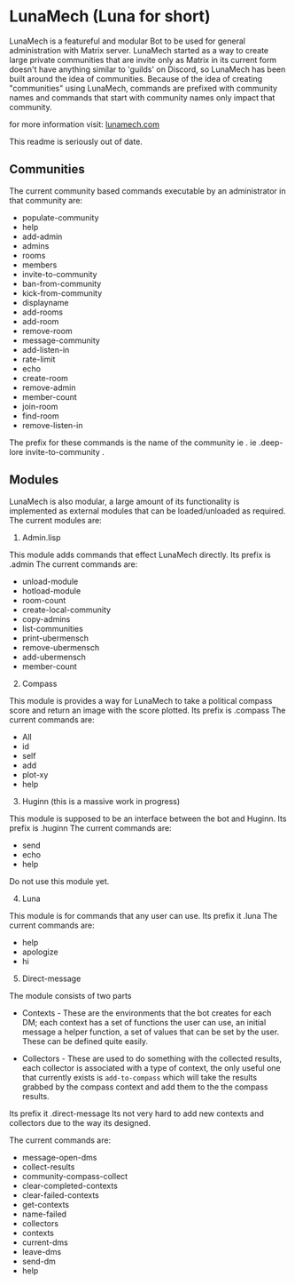 # LunaMech (Luna for short)
LunaMech is a featureful and modular Bot to be used for general administration with
Matrix server. LunaMech started as a way to create large private communities that are
invite only as Matrix in its current form doesn't have anything similar to 'guilds'
on Discord, so LunaMech has been built around the idea of communities. Because of the
idea of creating "communities" using LunaMech, commands are prefixed with community
names and commands that start with community names only impact that community.

for more information visit: [lunamech.com](https://lunamech.com/)

This readme is seriously out of date.


## Communities

The current community based commands executable by an administrator in that
community are:
* populate-community
* help
* add-admin
* admins
* rooms
* members
* invite-to-community
* ban-from-community
* kick-from-community
* displayname
* add-rooms
* add-room
* remove-room
* message-community
* add-listen-in
* rate-limit
* echo
* create-room
* remove-admin
* member-count
* join-room
* find-room
* remove-listen-in


The prefix for these commands is the name of the community ie .<name> ie .deep-lore invite-to-community <user-id>.

## Modules

LunaMech is also modular, a large amount of its functionality is implemented as
external modules that can be loaded/unloaded as required. The current modules are:

1. Admin.lisp

This module adds commands that effect LunaMech directly.
Its prefix is .admin
The current commands are:
* unload-module
* hotload-module
* room-count
* create-local-community
* copy-admins
* list-communities
* print-ubermensch
* remove-ubermensch
* add-ubermensch
* member-count

2. Compass

This module is provides a way for LunaMech to take a political compass score and
return an image with the score plotted.
Its prefix is .compass
The current commands are:
* All
* id
* self
* add
* plot-xy
* help

3. Huginn (this is a massive work in progress)

This module is supposed to be an interface between the bot and Huginn.
Its prefix is .huginn 
The current commands are:

* send
* echo
* help

Do not use this module yet.

4. Luna

This module is for commands that any user can use.
Its prefix it .luna
The current commands are:
* help
* apologize 
* hi

5. Direct-message 

The module consists of two parts
* Contexts - These are the environments that the bot creates
for each DM; each context has a set of functions the user can use, an initial message
a helper function, a set of values that can be set by the user. These can be defined
quite easily.

* Collectors - These are used to do something with the collected results, each collector is associated with a type of context, the only useful one that currently exists is 
`add-to-compass` which will take the results grabbed by the compass context and add them 
to the the compass results.

Its prefix it .direct-message
Its not very hard to add new contexts and collectors due to the way its designed.

The current commands are: 
* message-open-dms
* collect-results
* community-compass-collect
* clear-completed-contexts
* clear-failed-contexts
* get-contexts
* name-failed
* collectors
* contexts
* current-dms
* leave-dms
* send-dm
* help
